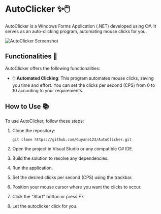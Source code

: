 # AutoClicker ✨🖱️

AutoClicker is a Windows Forms Application (.NET) developed using C#. It serves as an auto-clicking program, automating mouse clicks for you.

![AutoClicker Screenshot](https://github.com/Guyane123/AutoClicker/assets/69190311/c032dbba-b561-47c0-bcb5-f2a3dd128ea1)

## Functionalities 🚀

AutoClicker offers the following functionalities:

- 🖱️ **Automated Clicking**: This program automates mouse clicks, saving you time and effort. You can set the clicks per second (CPS) from 0 to 10 according to your requirements.

## How to Use 📚

To use AutoClicker, follow these steps:

1. Clone the repository:
   ```
   git clone https://github.com/Guyane123/AutoClicker.git
   ```

2. Open the project in Visual Studio or any compatible C# IDE.

3. Build the solution to resolve any dependencies.

4. Run the application.

5. Set the desired clicks per second (CPS) using the trackbar.

6. Position your mouse cursor where you want the clicks to occur.

7. Click the "Start" button or press F7.

8. Let the autoclicker click for you.
